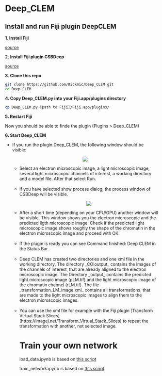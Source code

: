 # Deep_CLEM

## Install and run Fiji plugin DeepCLEM

**1. Install Fiji**

[source](https://imagej.net/Fiji/Downloads)

**2. Install Fiji plugin CSBDeep**

[source](https://github.com/CSBDeep/CSBDeep_website/wiki/CSBDeep-in-Fiji-%E2%80%93-Installation)

**3. Clone this repo**

```sh
git clone https://github.com/Rickmic/Deep_CLEM.git
cd Deep_CLEM
```

**4. Copy Deep_CLEM.py into your Fiji.app/plugins directory**

```sh
cp Deep_CLEM.py [path to Fiji]/Fiji.app/plugins/
```

**5. Restart Fiji**

Now you should be able to finde the plugin (Plugins > Deep_CLEM)

**6. Start Deep_CLEM**
<p align="justify">
  <ul>
    <li>If you run the plugin Deep_CLEM, the following window should be visible:</li>
  </u1>
</p>

<p align="center"> 
  <img src="../assets/GUI1.png">
</p>

<p align="justify">
  <ul>
    <li>Select an electron microscopic image, a light microscopic image, several light microscopic channels of interest, a   working directory and a model file. After that select Run.</li></br>
    <li>If you have selected show process dialog, the process window of CSBDeep will be visible.</li>
  </u1>
</p>


<p align="center"> 
  <img src="../assets/GUI2.png">
</p>

<p align="justify">
  <u1>
    <li>After a short time (depending on your CPU/GPU) another window will be visible. This window shows you the electron microscopic and the predicted ligth microscopic image. Check if the predicted light microscopic image shows roughly the shape of the chromatin in the electron microscopic image and proceed with OK.</li></br>
    <li>If the plugin is ready you can see Command finished: Deep CLEM in the Status Bar.</li></br>
    <li>Deep CLEM has created two directories and one xml file in the working directory. The directory _COIoutput_ contains the images of the channels of interest, that are already aligned to the electron microscopic image. The Directory _output_ contains the predicted light microscopic image (pLM.tif) and the light microscopic image of the chromatin channel (rLM.tif). The file _transformation_LM_image.xml_ contains all transformations, that are made to the light microscopic images to align them to the electron microscopic images. </li></br>
    <li>You can use the xml file for example with the Fiji plugin [Transform Virtual Stack Slices](https://imagej.net/Transform_Virtual_Stack_Slices) to repeat the transformation with another, not selected image.</li>
  </u1>
</p>

# Train your own network


load_data.ipynb is based on [this script](https://nbviewer.jupyter.org/url/csbdeep.bioimagecomputing.com/examples/denoising3D/1_datagen.ipynb)

train_network.ipynb is based on [this script](https://nbviewer.jupyter.org/url/csbdeep.bioimagecomputing.com/examples/denoising3D/2_training.ipynb)
